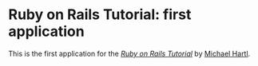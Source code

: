 # Ruby on Rails Tutorial: first application


This is the first application for the
[*Ruby on Rails Tutorial*](http://railstutorial.org/)
by [Michael Hartl](http://michaelhartl.com/).
